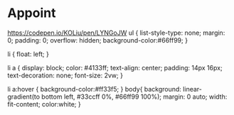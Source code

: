 # Appoint
https://codepen.io/KOLiu/pen/LYNGoJW
ul {
    list-style-type: none;
    margin: 0;
    padding: 0;
    overflow: hidden;
    background-color:#66ff99;
  }
  
  li {
    float: left;
  }
  
  li a {
    display: block;
    color: #4133ff;
    text-align: center;
    padding: 14px 16px;
    text-decoration: none;
    font-size: 2vw;
  }
  
  li a:hover {
    background-color:#ff33f5;
  }
  body{
    background: linear-gradient(to bottom left, #33ccff 0%, #66ff99 100%);
	margin: 0 auto;
	width: fit-content;
	color:white;
}
